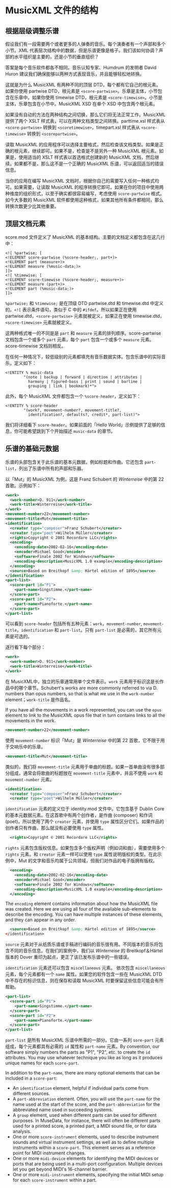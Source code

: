 # MusicXML 文件的结构

## 根据层级调整乐谱

假设我们有一段需要两个或者更多的人弹奏的音乐。每个演奏者有一个声部和多个小节。XML 代表层次结构中的数据，但是乐谱更像是格子。我们该如何协调？声部的水平组织是主要的，还是小节的垂直组织？

答案是每个音乐软件都各不相同。音乐认知专家、Humdrum 的发明者 David Huron 建议我们确保能够以两种方式表现音乐，并且能够轻松地转换。

这就是为什么 MusicXML 有两种不同的顶层 DTD，每个都有它自己的根元素。
如果你使用 partwise DTD，根元素是 `<score-partwise>`。乐章是主体，小节包含在乐章中。如果你使用 timewise DTD，根元素是 `<score-timewise>`。小节是主体，乐章包含在小节中。MusicXML XSD 在单个 XSD 中包含两个根元素。

如果没有自动的方法在两种结构之间切换，那么它们将无法正常工作。MusicXML 提供了两个 XSLT 样式表，可以在两种文档类型之间转换。parttime.xsl 样式表从 `<score-partwise>` 转换到 `<scoretimewise>`，timepart.xsl 样式表从 `<score-timewise>` 转换到 `<scorepartwise>`。

读取 MusicXML 的应用程序可以选择主要格式，然后检查该文档类型。如果是正确的根元素，继续即可。如果不是，检查是不是另外一种 MusicXML 根元素。如果是，使用适当的 XSLT 样式表以首选格式创建新的 MusicXML 文档，然后继续。如果都不是，那么这不是一个正确的 MusicXML 乐谱，可以返回适当的错误信息。

当你的应用在编写 MusicXML 文档时，根据你自己的需要写入任何一种格式均可。如果需要，让读取 MusicXML 的程序转换它即可。如果在你的项目中使用两种维度的组织形式，以至于确实都很容易编写，考虑使用 `score-partwise` 格式。如今大多数的 MusicXML 软件都使用这种格式，如果其他所有条件都相同，那么转换次数更少比其他重要。

## 顶层文档元素

score.mod 文件定义了 MusicXML 的基本结构。主要的文档定义都包含在这几行中：

```ampl
<![ %partwise; [
<!ELEMENT score-partwise (%score-header;, part+)>
<!ELEMENT part (measure+)>
<!ELEMENT measure (%music-data;)>
]]>
<![ %timewise; [
<!ELEMENT score-timewise (%score-header;, measure+)>
<!ELEMENT measure (part+)>
<!ELEMENT part (%music-data;)>
]]>
```

`%partwise;` 和 `%timewise;` 是在顶级 DTD partwise.dtd 和 timewise.dtd 中定义的。`<![` 表示条件语句，类似于 C 中的 `#ifdef`。所以如果正在使用 partwise.dtd，`<score-partwise>` 元素就被定义，如果正在使用 timewise.dtd，`<score-timewise>` 元素就被定义。

这两种格式唯一的不同是是 `part` 和 `measure` 元素的排列顺序。score-partwise 文档包含一个或多个 `part` 元素，每个 `part` 包含一个或多个 `measure` 元素。score-timewise 文档则相反。

在任何一种情况下，较低级别的元素都填充有音乐数据实体。包含乐谱中的实际音乐，定义如下：

```ampl
<!ENTITY % music-data
        "(note | backup | forward | direction | attributes |
          harmony | figured-bass | print | sound | barline |
          grouping | link | bookmark)*">
```

此外，每个 MusicXML 文件都包含一个 `%score-header`，定义如下：

```ampl
<!ENTITY % score-header
        "(work?, movement-number?, movement-title?,
          identification?, defaults?, credit*, part-list)">
```

我们将详细看下 `score-header`。如果前面的「Hello World」示例提供了足够的信息，你可能希望跳到下个开始描述 `music-data` 的章节。

## 乐谱的基础元数据

乐谱的头部包含关于此乐谱的基本元数据，例如标题和作曲。它还包含 `part-list`，列出了乐谱中所有的声部和乐器。

以「Mut」的 MusicXML 为例，这是 Franz Schubert 的 _Winterreise_ 中的第 22 首歌。示例如下：

```xml
<work>
  <work-number>D. 911</work-number>
  <work-title>Winterreise</work-title>
</work>
<movement-number>22</movement-number>
<movement-title>Mut</movement-title>
<identification>
  <creator type="composer">Franz Schubert</creator>
  <creator type="poet">Wilhelm Müller</creator>
  <rights>Copyright © 2001 Recordare LLC</rights>
  <encoding>
    <encoding-date>2002-02-16</encoding-date>
    <encoder>Michael Good</encoder>
    <software>Finale 2002 for Windows</software>
    <encoding-description>MusicXML 1.0 example</encoding-description>
  </encoding>
  <source>Based on Breitkopf &amp; Härtel edition of 1895</source>
</identification>
<part-list>
  <score-part id="P1">
    <part-name>Singstimme.</part-name>
  </score-part>
  <score-part id="P2">
    <part-name>Pianoforte.</part-name>
  </score-part>
</part-list>
```

可以看到 `score-header` 包括所有五种元素：`work`，`movement-number`, `movement-title`，`identification` 和 `part-list`。只有 `part-list` 是必需的，其它所有元素是可选的。

逐行看下每个部分：

```xml
<work>
  <work-number>D. 911</work-number>
  <work-title>Winterreise</work-title>
</work>
```

在 MusicXML中，独立的乐章通常用单个文件表示。`work` 元素用于标识这是长作品中的哪个章节。Schubert's works are more commonly referred to via D. numbers than opus numbers, so that is what we use in the `work-number` element；`work-title` 是作品名。

If you have all the movements in a work represented, you can use the `opus` element to link to the MusicXML opus file that in turn contains links to all the movements in the work.

```xml
<movement-number>22</movement-number>
```

使用 `movement-number` 标识「Mut」是 _Winterreise_ 中的第 22 首歌，它不限于用于交响乐中的乐章。

```xml
<movement-title>Mut</movement-title>
```

类似的，我们将 `movement-title` 元素用于单曲的标题。如果一首单曲没有很多部分组成，通常会将歌曲的标题放在 `movement-title` 元素中，并且不使用 `work` 和 `movement-number` 元素。

```xml
<identification>
  <creator type="composer">Franz Schubert</creator>
  <creator type="poet">Wilhelm Müller</creator>
```

`identification` 元素的定义位于 identity.mod 文件中。它包含基于 Dublin Core 的基本元数据元素。在这首歌中有两个创作者，是作曲 (composer) 和作词 (poet)。所以使用了两个 `creator` 元素，并使用 `type` 属性区分它们。如果作品的创作者只有作曲，那么就没有必要使用 `type` 属性。

```xml
  <rights>Copyright © 2001 Recordare LLC</rights>
```

`rights` 元素包含版权信息。如果包含多个版权声明（例如词和曲），需要使用多个 `rights` 元素。和 `creator` 元素一样可以使用 `type` 属性说明版权的类型。在此示例中，Mut 的文字和音乐均属于公共领域，但我们对作品的电子版拥有版权。

```xml
  <encoding>
    <encoding-date>2002-02-16</encoding-date>
    <encoder>Michael Good</encoder>
    <software>Finale 2002 for Windows</software>
    <encoding-description>MusicXML 1.0 example</encoding-description>
  </encoding>
```

The `encoding` element contains information about how the MusicXML file was created. Here we are using all four of the available sub-elements to describe the encoding. You can have multiple instances of these elements, and they can appear in any order.

```xml
  <source>Based on Breitkopf &amp; Härtel edition of 1895</source>
</identification>
```

`source` 元素对于从纸质乐谱或手稿进行编码的音乐很有用。不同版本的音乐将包含不同的音乐信息。在我们的案例中，我们以 _Winterreise_ 的 Breitkopf＆Härtel 版本的 Dover 重印为起点，更正了该已发布乐谱中的一些错误。

`identification` 元素还可以包含 `miscellaneous` 元素。 依次包含 `miscellaneous` 元素，每个元素都有一个 `name` 属性。如果您的软件包含一些在 MusicXML DTD 中不存在的标识信息，则在保存和读取 MusicXML 时要保留这些信息可能会有所帮助。

```xml
<part-list>
  <score-part id="P1">
    <part-name>Singstimme.</part-name>
  </score-part>
  <score-part id="P2">
    <part-name>Pianoforte.</part-name>
  </score-part>
</part-list>
```

`part-list` 是所有 MusicXML 乐谱中所需的一部分。它由一系列 `sore-part` 元素组成，每个元素都具有必需的 `id` 属性和 `part-name` 元素。By convention, our software simply numbers the parts as "P1", "P2", etc. to create the `id` attributes. You may use whatever technique you like as long as it produces unique names for each `score-part`.

In addition to the `part-name`, there are many optional elements that can be included in a `score-part`:

- An `identification` element, helpful if individual parts come from different sources.
- A `part-abbreviation` element. Often, you will use the `part-name` for the name used at the start of the score, and the `part-abbreviation` for the abbreviated name used in succeeding systems.
- A `group` element, used when different parts can be used for different purposes. In MuseData, for instance, there will often be different parts used for a printed score, a printed part, a MIDI sound file, or for data analysis.
- One or more `score-instrument` elements, used to describe instrument sounds and virtual instrument settings, as well as to define multiple instruments within a `score-part`. This element serves as a reference point for MIDI instrument changes.
- One or more `midi-device` elements for identifying the MIDI devices or ports that are being used in a multi-port configuration. Multiple devices let you get beyond MIDI's 16-channel barrier.
- One or more `midi-instrument` elements, specifying the initial MIDI setup for each `score-instrument` within a part.
